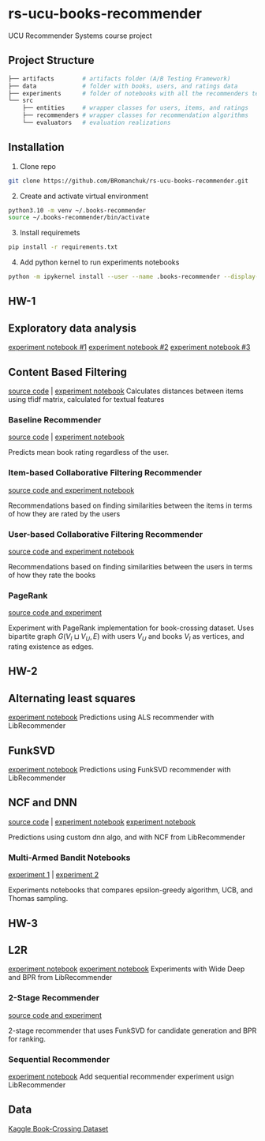 # rs-ucu-books-recommender
UCU Recommender Systems course project


## Project Structure
```bash
├── artifacts        # artifacts folder (A/B Testing Framework)
├── data             # folder with books, users, and ratings data
├── experiments      # folder of notebooks with all the recommenders testing and Multi-armed bandit simulation
└── src
    ├── entities     # wrapper classes for users, items, and ratings
    ├── recommenders # wrapper classes for recommendation algorithms
    └── evaluators   # evaluation realizations    
```


## Installation

1. Clone repo
```bash
git clone https://github.com/BRomanchuk/rs-ucu-books-recommender.git
```
2. Create and activate virtual environment
```bash
python3.10 -m venv ~/.books-recommender
source ~/.books-recommender/bin/activate
```
3. Install requiremets
```bash
pip install -r requirements.txt
``` 

4. Add python kernel to run experiments notebooks
```bash
python -m ipykernel install --user --name .books-recommender --display-name ".books-recommender"
```

## HW-1

## Exploratory data analysis
[experiment notebook #1](experiments/mykyta_eda.ipynb)
[experiment notebook #2](experiments/bohdan_eda.ipynb)
[experiment notebook #3](experiments/sunnycows_eda.ipynb)

## Content Based Filtering
[source code](src/recommenders/content_recommender.py) | [experiment notebook](experiments/contentbased.ipynb)
Calculates distances between items using tfidf matrix, calculated for textual features

### Baseline Recommender
[source code](src/recommenders/baseline_recommender.py) | [experiment notebook](experiments/baseline_experiment.ipynb)

Predicts mean book rating regardless of the user.

### Item-based Collaborative Filtering Recommender
[source code and experiment notebook](experiments/item_item_lr.ipynb)

Recommendations based on finding similarities between the items in terms of how they are rated by the users

### User-based Collaborative Filtering Recommender
[source code and experiment notebook](experiments/user_user_lr.ipynb)

Recommendations based on finding similarities between the users in terms of how they rate the books

### PageRank
[source code and experiment](experiments/page_rank_recommender.ipynb)

Experiment with PageRank implementation for book-crossing dataset. Uses bipartite graph $G(V_I \sqcup V_U, E)$ with users $V_U$ and books $V_I$ as vertices, and rating existence as edges.


## HW-2

## Alternating least squares
[experiment notebook](experiments/als_recommender.ipynb)
Predictions using ALS recommender with LibRecommender 

## FunkSVD
[experiment notebook](experiments/funksvd_recommender.ipynb)
Predictions using FunkSVD recommender with LibRecommender

## NCF and DNN
[source code](src/recommenders/dnn_recommender.py) | [experiment notebook](experiments/dnn.ipynb)
[experiment notebook](experiments/ncf_recommender.ipynb)

Predictions using custom dnn algo, and with NCF from LibRecommender

### Multi-Armed Bandit Notebooks
[experiment 1](experiments/bandit.ipynb) |
[experiment 2](experiments/mab_recommender.ipynb)

Experiments notebooks that compares epsilon-greedy algorithm, UCB, and Thomas sampling.


## HW-3

## L2R 
[experiment notebook](experiments/l2rWideDeep_recommender.ipynb)  [experiment notebook](experiments/l2rBPR_recommender.ipynb)
Experiments with Wide Deep and BPR from LibRecommender

### 2-Stage Recommender
[source code and experiment](experiments/two_stage_recommender.ipynb)

2-stage recommender that uses FunkSVD for candidate generation and BPR for ranking.

### Sequential Recommender
[experiment notebook](experiments/rnn_lr.ipynb)
Add sequential recommender experiment usign LibRecommender

## Data
[Kaggle Book-Crossing Dataset](https://www.kaggle.com/datasets/somnambwl/bookcrossing-dataset)